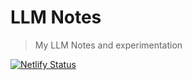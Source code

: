 # LLM Notes

> My LLM Notes and experimentation

[![Netlify Status](https://api.netlify.com/api/v1/badges/ac3575f0-a398-4fc4-b2ce-2a416522eaf9/deploy-status)](https://app.netlify.com/sites/llm-notes-lightbridge/deploys)



